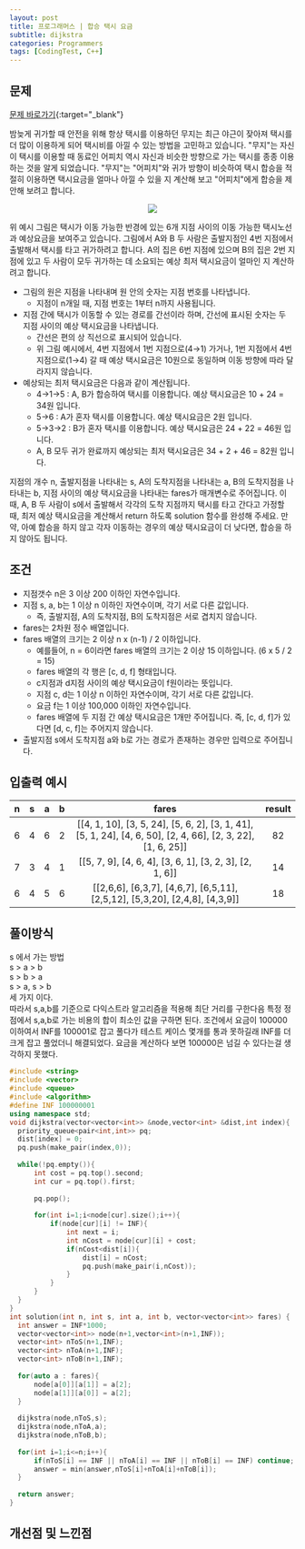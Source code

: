```yaml
---
layout: post
title: 프로그래머스 | 합승 택시 요금
subtitle: dijkstra
categories: Programmers
tags: [CodingTest, C++]
---
```


## 문제
[문제 바로가기](https://school.programmers.co.kr/learn/courses/30/lessons/72413){:target="_blank"}

밤늦게 귀가할 때 안전을 위해 항상 택시를 이용하던 무지는 최근 야근이 잦아져 택시를 더 많이 이용하게 되어 택시비를 아낄 수 있는 방법을 고민하고 있습니다. "무지"는 자신이 택시를 이용할 때 동료인 어피치 역시 자신과 비슷한 방향으로 가는 택시를 종종 이용하는 것을 알게 되었습니다. "무지"는 "어피치"와 귀가 방향이 비슷하여 택시 합승을 적절히 이용하면 택시요금을 얼마나 아낄 수 있을 지 계산해 보고 "어피치"에게 합승을 제안해 보려고 합니다.
<p align="center">
<img src="https://user-images.githubusercontent.com/41900899/211000042-332c33d7-d2cc-4d7a-b060-f238385b1351.png">
</p>
위 예시 그림은 택시가 이동 가능한 반경에 있는 6개 지점 사이의 이동 가능한 택시노선과 예상요금을 보여주고 있습니다.
그림에서 A와 B 두 사람은 출발지점인 4번 지점에서 출발해서 택시를 타고 귀가하려고 합니다. A의 집은 6번 지점에 있으며 B의 집은 2번 지점에 있고 두 사람이 모두 귀가하는 데 소요되는 예상 최저 택시요금이 얼마인 지 계산하려고 합니다.

- 그림의 원은 지점을 나타내며 원 안의 숫자는 지점 번호를 나타냅니다.
    - 지점이 n개일 때, 지점 번호는 1부터 n까지 사용됩니다.
- 지점 간에 택시가 이동할 수 있는 경로를 간선이라 하며, 간선에 표시된 숫자는 두 지점 사이의 예상 택시요금을 나타냅니다.
    - 간선은 편의 상 직선으로 표시되어 있습니다.
    - 위 그림 예시에서, 4번 지점에서 1번 지점으로(4→1) 가거나, 1번 지점에서 4번 지점으로(1→4) 갈 때 예상 택시요금은 10원으로 동일하며 이동 방향에 따라 달라지지 않습니다.
- 예상되는 최저 택시요금은 다음과 같이 계산됩니다.
    - 4→1→5 : A, B가 합승하여 택시를 이용합니다. 예상 택시요금은 10 + 24 = 34원 입니다.
    - 5→6 : A가 혼자 택시를 이용합니다. 예상 택시요금은 2원 입니다.
    - 5→3→2 : B가 혼자 택시를 이용합니다. 예상 택시요금은 24 + 22 = 46원 입니다.
    - A, B 모두 귀가 완료까지 예상되는 최저 택시요금은 34 + 2 + 46 = 82원 입니다.

지점의 개수 n, 출발지점을 나타내는 s, A의 도착지점을 나타내는 a, B의 도착지점을 나타내는 b, 지점 사이의 예상 택시요금을 나타내는 fares가 매개변수로 주어집니다. 이때, A, B 두 사람이 s에서 출발해서 각각의 도착 지점까지 택시를 타고 간다고 가정할 때, 최저 예상 택시요금을 계산해서 return 하도록 solution 함수를 완성해 주세요.
만약, 아예 합승을 하지 않고 각자 이동하는 경우의 예상 택시요금이 더 낮다면, 합승을 하지 않아도 됩니다.


## 조건

- 지점갯수 n은 3 이상 200 이하인 자연수입니다.
- 지점 s, a, b는 1 이상 n 이하인 자연수이며, 각기 서로 다른 값입니다.
    - 즉, 출발지점, A의 도착지점, B의 도착지점은 서로 겹치지 않습니다.
- fares는 2차원 정수 배열입니다.
- fares 배열의 크기는 2 이상 n x (n-1) / 2 이하입니다.
    -   예를들어, n = 6이라면 fares 배열의 크기는 2 이상 15 이하입니다. (6 x 5 / 2 = 15)
    - fares 배열의 각 행은 [c, d, f] 형태입니다.
    - c지점과 d지점 사이의 예상 택시요금이 f원이라는 뜻입니다.
    - 지점 c, d는 1 이상 n 이하인 자연수이며, 각기 서로 다른 값입니다.
    - 요금 f는 1 이상 100,000 이하인 자연수입니다.
    - fares 배열에 두 지점 간 예상 택시요금은 1개만 주어집니다. 즉, [c, d, f]가 있다면 [d, c, f]는 주어지지 않습니다.
- 출발지점 s에서 도착지점 a와 b로 가는 경로가 존재하는 경우만 입력으로 주어집니다.


## 입출력 예시

  |n|s|a|b|fares|result|
  |:--:|:--:|:--:|:--:|:--:|:--:|
  |6|4|6|2|[[4, 1, 10], [3, 5, 24], [5, 6, 2], [3, 1, 41], [5, 1, 24], [4, 6, 50], [2, 4, 66], [2, 3, 22], [1, 6, 25]]|82|
  |7|3|4|1|[[5, 7, 9], [4, 6, 4], [3, 6, 1], [3, 2, 3], [2, 1, 6]]|14|
  |6|4|5|6|[[2,6,6], [6,3,7], [4,6,7], [6,5,11], [2,5,12], [5,3,20], [2,4,8], [4,3,9]]|18|
  
  

## 풀이방식
  s 에서 가는 방법<br>
  s > a > b<br>
  s > b > a<br>
  s > a, s > b<br>
  세 가지 이다. <br>따라서 s,a,b를 기준으로 다익스트라 알고리즘을 적용해 최단 거리를 구한다음 특정 정점에서 s,a,b로 가는 비용의 합이 최소인 값을 구하면 된다.
  조건에서 요금이 100000 이하여서 INF를 100001로 잡고 풀다가 테스트 케이스 몇개를 통과 못하길래 INF를 더 크게 잡고 풀었더니 해결되었다. 요금을 계산하다 보면 100000은 넘길 수 있다는걸 생각하지 못했다.
  ```cpp
#include <string>
#include <vector>
#include <queue>
#include <algorithm>
#define INF 100000001
using namespace std;
void dijkstra(vector<vector<int>> &node,vector<int> &dist,int index){
    priority_queue<pair<int,int>> pq;
    dist[index] = 0;
    pq.push(make_pair(index,0));
    
    while(!pq.empty()){
        int cost = pq.top().second;
        int cur = pq.top().first;
        
        pq.pop();
        
        for(int i=1;i<node[cur].size();i++){
            if(node[cur][i] != INF){
                int next = i;
                int nCost = node[cur][i] + cost;
                if(nCost<dist[i]){
                    dist[i] = nCost;
                    pq.push(make_pair(i,nCost));
                }
            }
        }
    }
}
int solution(int n, int s, int a, int b, vector<vector<int>> fares) {
    int answer = INF*1000;
    vector<vector<int>> node(n+1,vector<int>(n+1,INF));
    vector<int> nToS(n+1,INF);
    vector<int> nToA(n+1,INF);
    vector<int> nToB(n+1,INF);
    
    for(auto a : fares){
        node[a[0]][a[1]] = a[2];
        node[a[1]][a[0]] = a[2];
    }
    
    dijkstra(node,nToS,s);
    dijkstra(node,nToA,a);
    dijkstra(node,nToB,b);
    
    for(int i=1;i<=n;i++){
        if(nToS[i] == INF || nToA[i] == INF || nToB[i] == INF) continue;
        answer = min(answer,nToS[i]+nToA[i]+nToB[i]);
    }
    
    return answer;
}
```

## 개선점 및 느낀점
 